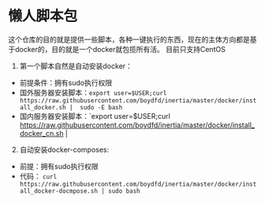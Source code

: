# 懒人脚本包
这个仓库的目的就是提供一些脚本，各种一键执行的东西，现在的主体方向都是基于docker的，目的就是一个docker就包揽所有活。
目前只支持CentOS

1. 第一个脚本自然是自动安装docker：
  - 前提条件：拥有sudo执行权限
  - 国外服务器安装脚本：`export user=$USER;curl https://raw.githubusercontent.com/boydfd/inertia/master/docker/install_docker.sh | 
  sudo -E bash`
  - 国内服务器安装脚本：`export user=$USER;curl https://raw.githubusercontent.com/boydfd/inertia/master/docker/install_docker_cn.sh | 

2. 自动安装docker-composes:
  - 前提：拥有sudo执行权限
  - 代码： `curl https://raw.githubusercontent.com/boydfd/inertia/master/docker/install_docker-docmpose.sh | sudo bash`
